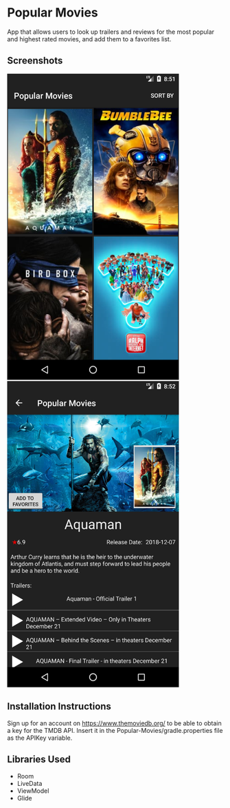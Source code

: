# Popular Movies
App that allows users to look up trailers and reviews for the most popular and highest rated movies, and add them to a favorites list. 

## Screenshots
<img src="/Screenshots/Screenshot_1546491105.png" width="400">
<img src="/Screenshots/Screenshot_1546491179.png" width="400">


## Installation Instructions
Sign up for an account on https://www.themoviedb.org/ to be able to obtain a key for the TMDB API. Insert it in the 
Popular-Movies/gradle.properties file as the APIKey variable. 

## Libraries Used
* Room
* LiveData
* ViewModel
* Glide
